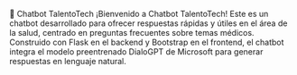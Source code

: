 💬 Chatbot TalentoTech
¡Bienvenido a Chatbot TalentoTech! Este es un chatbot desarrollado para ofrecer respuestas rápidas y útiles en el área de la salud, centrado en preguntas frecuentes sobre temas médicos. Construido con Flask en el backend y Bootstrap en el frontend, el chatbot integra el modelo preentrenado DialoGPT de Microsoft para generar respuestas en lenguaje natural.
